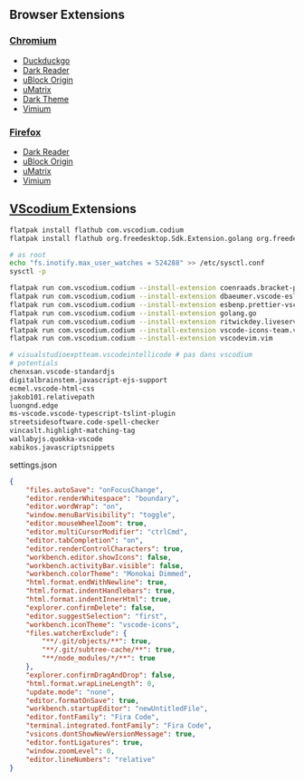 ## Browser Extensions

### [Chromium](https://www.chromium.org/developers/how-tos/get-the-code)

- [Duckduckgo](https://duckduckgo.com/)
- [Dark Reader](https://chrome.google.com/webstore/detail/dark-reader/eimadpbcbfnmbkopoojfekhnkhdbieeh)
- [uBlock Origin](https://chrome.google.com/webstore/detail/ublock-origin/cjpalhdlnbpafiamejdnhcphjbkeiagm?hl=fr)
- [uMatrix](https://chrome.google.com/webstore/detail/umatrix/ogfcmafjalglgifnmanfmnieipoejdcf?hl=fr)
- [Dark Theme](https://chrome.google.com/webstore/detail/material-simple-dark-grey/ookepigabmicjpgfnmncjiplegcacdbm)
- [Vimium](https://chrome.google.com/webstore/detail/vimium/dbepggeogbaibhgnhhndojpepiihcmeb?hl=en-US)

### [Firefox](https://www.mozilla.org/fr/firefox/all/)

- [Dark Reader](https://addons.mozilla.org/fr/firefox/addon/darkreader/)
- [uBlock Origin](https://addons.mozilla.org/fr/firefox/addon/ublock-origin)
- [uMatrix](https://addons.mozilla.org/en-US/firefox/addon/umatrix/)
- [Vimium](https://addons.mozilla.org/en-US/firefox/addon/vimium-ff/?src=search)

## [VScodium ](https://github.com/VSCodium/vscodium) Extensions

```bash
flatpak install flathub com.vscodium.codium
flatpak install flathub org.freedesktop.Sdk.Extension.golang org.freedesktop.Sdk.Extension.node14

# as root
echo "fs.inotify.max_user_watches = 524288" >> /etc/sysctl.conf
sysctl -p
```

```bash
flatpak run com.vscodium.codium --install-extension coenraads.bracket-pair-colorizer-2
flatpak run com.vscodium.codium --install-extension dbaeumer.vscode-eslint
flatpak run com.vscodium.codium --install-extension esbenp.prettier-vscode
flatpak run com.vscodium.codium --install-extension golang.go
flatpak run com.vscodium.codium --install-extension ritwickdey.liveserver
flatpak run com.vscodium.codium --install-extension vscode-icons-team.vscode-icons
flatpak run com.vscodium.codium --install-extension vscodevim.vim

# visualstudioexptteam.vscodeintellicode # pas dans vscodium
# potentials
chenxsan.vscode-standardjs
digitalbrainstem.javascript-ejs-support
ecmel.vscode-html-css
jakob101.relativepath
luongnd.edge
ms-vscode.vscode-typescript-tslint-plugin
streetsidesoftware.code-spell-checker
vincaslt.highlight-matching-tag
wallabyjs.quokka-vscode
xabikos.javascriptsnippets
```

settings.json
```json
{
    "files.autoSave": "onFocusChange",
    "editor.renderWhitespace": "boundary",
    "editor.wordWrap": "on",
    "window.menuBarVisibility": "toggle",
    "editor.mouseWheelZoom": true,
    "editor.multiCursorModifier": "ctrlCmd",
    "editor.tabCompletion": "on",
    "editor.renderControlCharacters": true,
    "workbench.editor.showIcons": false,
    "workbench.activityBar.visible": false,
    "workbench.colorTheme": "Monokai Dimmed",
    "html.format.endWithNewline": true,
    "html.format.indentHandlebars": true,
    "html.format.indentInnerHtml": true,
    "explorer.confirmDelete": false,
    "editor.suggestSelection": "first",
    "workbench.iconTheme": "vscode-icons",
    "files.watcherExclude": {
        "**/.git/objects/**": true,
        "**/.git/subtree-cache/**": true,
        "**/node_modules/*/**": true
    },
    "explorer.confirmDragAndDrop": false,
    "html.format.wrapLineLength": 0,
    "update.mode": "none",
    "editor.formatOnSave": true,
    "workbench.startupEditor": "newUntitledFile",
    "editor.fontFamily": "Fira Code",
    "terminal.integrated.fontFamily": "Fira Code",
    "vsicons.dontShowNewVersionMessage": true,
    "editor.fontLigatures": true,
    "window.zoomLevel": 0,
    "editor.lineNumbers": "relative"
}
```
